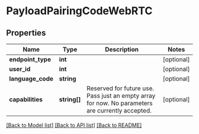# PayloadPairingCodeWebRTC

## Properties
Name | Type | Description | Notes
------------ | ------------- | ------------- | -------------
**endpoint_type** | **int** |  | [optional] 
**user_id** | **int** |  | [optional] 
**language_code** | **string** |  | [optional] 
**capabilities** | **string[]** | Reserved for future use. Pass just an empty array for now. No parameters are currently accepted. | [optional] 

[[Back to Model list]](../README.md#documentation-for-models) [[Back to API list]](../README.md#documentation-for-api-endpoints) [[Back to README]](../README.md)



